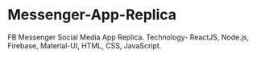 # Messenger-App-Replica
FB Messenger Social Media App Replica. Technology- ReactJS, Node.js, Firebase, Material-UI, HTML, CSS, JavaScript.

